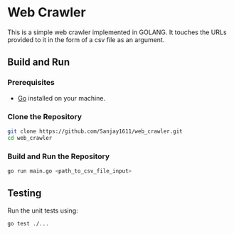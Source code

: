 # Web Crawler

This is a simple web crawler implemented in GOLANG. It touches the URLs provided to it in the form of a csv file as an argument.

## Build and Run

### Prerequisites

- [Go](https://golang.org/doc/install) installed on your machine.

### Clone the Repository

```bash
git clone https://github.com/Sanjay1611/web_crawler.git
cd web_crawler
```

### Build and Run the Repository
```bash
go run main.go <path_to_csv_file_input>
```

## Testing
Run the unit tests using:

```bash
go test ./...
```

